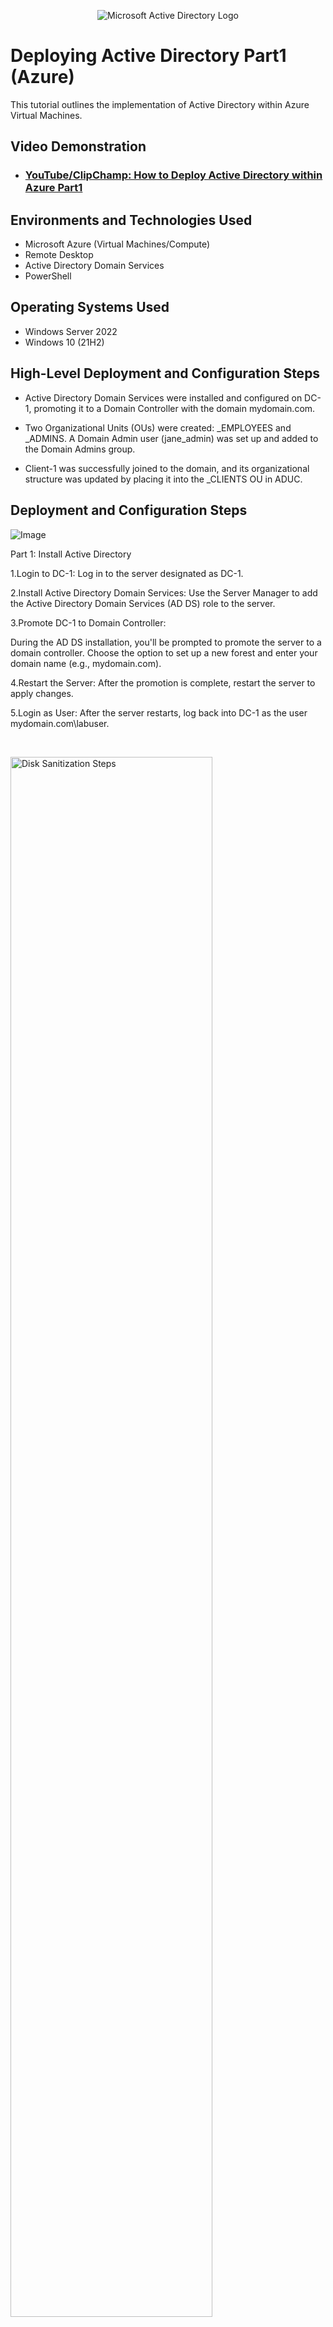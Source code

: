 <p align="center">
<img src="https://i.imgur.com/pU5A58S.png" alt="Microsoft Active Directory Logo"/>
</p>

<h1>Deploying Active Directory Part1 (Azure)</h1>
This tutorial outlines the implementation of Active Directory within Azure Virtual Machines.<br />


<h2>Video Demonstration</h2>

- ### [YouTube/ClipChamp: How to Deploy Active Directory within Azure Part1](https://www.youtube.com)

<h2>Environments and Technologies Used</h2>

- Microsoft Azure (Virtual Machines/Compute)
- Remote Desktop
- Active Directory Domain Services
- PowerShell

<h2>Operating Systems Used </h2>

- Windows Server 2022
- Windows 10 (21H2)

<h2>High-Level Deployment and Configuration Steps</h2>

- Active Directory Domain Services were installed and configured on DC-1, promoting it to a Domain Controller with the domain mydomain.com.

- Two Organizational Units (OUs) were created: _EMPLOYEES and _ADMINS. A Domain Admin user (jane_admin) was set up and added to the Domain Admins group.

- Client-1 was successfully joined to the domain, and its organizational structure was updated by placing it into the _CLIENTS OU in ADUC.

<h2>Deployment and Configuration Steps</h2>

<p>
  
![Image](https://github.com/user-attachments/assets/fd581858-db9a-40ec-ab7c-e288d1315944)

</p>
<p>
Part 1: Install Active Directory

1.Login to DC-1: Log in to the server designated as DC-1.

2.Install Active Directory Domain Services: Use the Server Manager to add the Active Directory Domain Services (AD DS) role to the server.

3.Promote DC-1 to Domain Controller:

During the AD DS installation, you'll be prompted to promote the server to a domain controller.
Choose the option to set up a new forest and enter your domain name (e.g., mydomain.com).

4.Restart the Server: After the promotion is complete, restart the server to apply changes.

5.Login as User: After the server restarts, log back into DC-1 as the user mydomain.com\labuser.
</p>
<br />

<p>
<img src="https://i.imgur.com/DJmEXEB.png" height="80%" width="80%" alt="Disk Sanitization Steps"/>
</p>
<p>
Create a Domain Admin User & Join Client-1 to the Domain

1.Create Organizational Units (OUs) in ADUC:

Open Active Directory Users and Computers (ADUC).
Create an Organizational Unit (OU) named _EMPLOYEES.
Create another OU named _ADMINS.

2.Create Domain Admin User:

Create a new employee account Jane Doe with the username jane_admin and set the password to Cyberlab123!.
Add jane_admin to the Domain Admins security group.

3.Login as jane_admin:

Log out from DC-1 and log back in as mydomain.com\jane_admin.
Use jane_admin as your admin account going forward.

4.Join Client-1 to the Domain:

Log in to Client-1 as the original local admin (labuser).
Join Client-1 to the domain mydomain.com (the computer will restart).
After the restart, log into the Domain Controller (DC-1) and verify that Client-1 appears in ADUC.

5.Organize Client-1 in ADUC:

Create a new OU called _CLIENTS in ADUC.
Drag Client-1 into the _CLIENTS OU.
</p>
<br />
